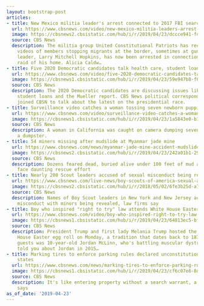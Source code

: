 ```yaml
---
layout: bootstrap-post
articles:
- title: New Mexico militia leader's arrest connected to 2017 FBI search of his home
  url: https://www.cbsnews.com/video/new-mexico-militia-leaders-arrest-connected-to-2017-fbi-search-of-his-home/
  image: https://cbsnews2.cbsistatic.com/hub/i/r/2019/04/23/dccce941-fdca-4455-89c3-f851a2a34248/thumbnail/1200x630/19dc268b2541b902431c80b10f0a0130/0423-ctm-militaleader-villarreal-cbsnm.jpg
  source: CBS News
  description: The militia group United Constitutional Patriots has recently uploaded
    videos of members stopping migrants at the border, sometimes at gunpoint. Their
    leader, Larry Mitchell Hopkins, has now been arrested in connection to a 2017
    raid of his home. Alicia Caldw…
- title: Five 2020 Democratic candidates talk health care, student loans at town halls
  url: https://www.cbsnews.com/video/five-2020-democratic-candidates-talk-health-care-student-loans-at-town-halls/
  image: https://cbsnews1.cbsistatic.com/hub/i/r/2019/04/23/59e947b8-f62c-4a34-a491-69355e55022c/thumbnail/1200x630/2c269f7c8ef105a311e952e7c72cd7fd/0423-cbsn-ejr-2020dems.jpg
  source: CBS News
  description: The 2020 Democratic candidates are discussing issues like health care,
    student loans and the Mueller report. CBS News political correspondent Ed O'Keefe
    joined CBSN to talk about the latest on the presidential race.
- title: Surveillance video catches a woman tossing seven newborn puppies into a dumpster
  url: https://www.cbsnews.com/video/surveillance-video-catches-a-woman-tossing-seven-newborn-puppies-into-a-dumpster/
  image: https://cbsnews1.cbsistatic.com/hub/i/r/2019/04/23/1a5843e0-b1f7-4d36-a051-0b1ae16d4875/thumbnail/1200x630/21a77a4aa0994bd41d20cffbd0b61704/puppydumping.jpg
  source: CBS News
  description: A woman in California was caught on camera dumping seven puppies into
    a dumpster.
- title: 54 miners missing after mudslide at Myanmar jade mine
  url: https://www.cbsnews.com/news/myanmar-jade-mine-accident-mudslide-miners-buried-kachin-state/
  image: https://cbsnews2.cbsistatic.com/hub/i/r/2019/04/23/242a01b1-2915-43ff-985c-1716b002bd00/thumbnail/1200x630/07d9140ddf5b03f1883f8075e042a503/myanmar-mine-accident.jpg
  source: CBS News
  description: Dozens feared dead, buried alive under 100 feet of mud as officials
    face daunting rescue effort
- title: Nearly 200 Scout leaders accused of sexual misconduct being revealed
  url: https://www.cbsnews.com/live-news/boy-scouts-of-america-sexual-abuse-cases-in-new-york-and-new-jersey-press-conferences-live-stream/
  image: https://cbsnews2.cbsistatic.com/hub/i/r/2018/05/02/6fe3b25d-a7f6-453f-a6d9-e68dbaf3f906/thumbnail/1200x630/1d50f9b22ec2258d576cdd3d890dd7ee/scouts.jpg
  source: CBS News
  description: Names of Boy Scout leaders in New York and New Jersey accused of sexual
    misconduct with minors being revealed, law firms say
- title: Boy who inspired "right to try" law attends White House Easter egg roll
  url: https://www.cbsnews.com/video/boy-who-inspired-right-to-try-law-attends-white-house-easter-egg-roll/
  image: https://cbsnews1.cbsistatic.com/hub/i/r/2019/04/23/64813ec5-bf86-41aa-ac84-b8cdf7a7d70c/thumbnail/1200x630/cbdab7ccbb8617bd8d1c734ded703006/0423-ctm-eastereggroll-1835906-640x360.jpg
  source: CBS News
  description: President Trump and first lady Melania Trump hosted the 141st White
    House Easter egg roll on Monday, a tradition that dates back to 1878. Among the
    guests was 10-year-old Jordan McLinn, who's battling muscular dystrophy. We first
    told you about Jordan in 2015…
- title: Marking tires to enforce parking rules declared unconstitutional in four
    states
  url: https://www.cbsnews.com/news/marking-tires-to-enforce-parking-rules-declared-unconstitutional-in-four-states/
  image: https://cbsnews1.cbsistatic.com/hub/i/r/2019/04/23/cf6c07e6-8d91-4126-abda-31a1ca9fc9bd/thumbnail/1200x630g3/60383b7c312a56c3cc5dfec4d0c6934a/detroit2.jpg
  source: CBS News
  description: It's like entering property without a search warrant, a federal court
    says
as_of_date: '2019-04-23'
---
```


